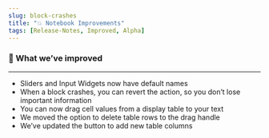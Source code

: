 ```yaml
---
slug: block-crashes
title: "💥 Notebook Improvements"
tags: [Release-Notes, Improved, Alpha]
---
```



### 💪 What we’ve improved
---
- Sliders and Input Widgets now have default names
- When a block crashes, you can revert the action, so you don’t lose important information
- You can now drag cell values from a display table to your text
- We moved the option to delete table rows to the drag handle
- We’ve updated the button to add new table columns
